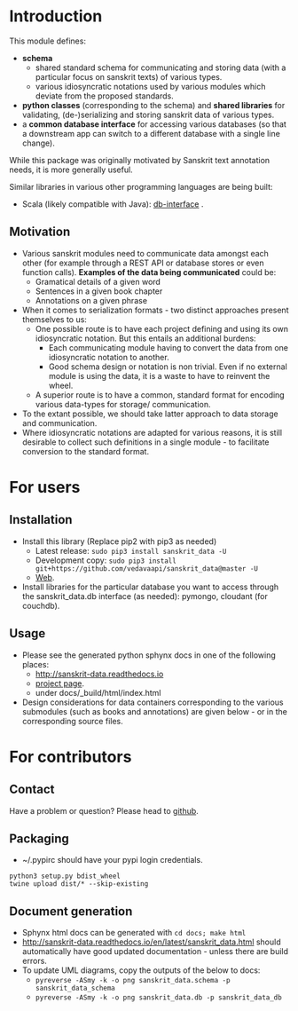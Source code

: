 # Introduction
This module defines:

- **schema**
    - shared standard schema for communicating and storing data (with a particular focus on sanskrit texts) of various types.
    - various idiosyncratic notations used by various modules which deviate from the proposed standards.
- **python classes** (corresponding to the schema) and **shared libraries** for validating, (de-)serializing and storing sanskrit data of various types.
- a **common database interface** for accessing various databases (so that a downstream app can switch to a different database with a single line change).

While this package was originally motivated by Sanskrit text annotation needs, it is more generally useful. 

Similar libraries in various other programming languages are being built:

- Scala (likely compatible with Java): [db-interface](https://github.com/vedavaapi/db-interface) .

## Motivation
- Various sanskrit modules need to communicate data amongst each other (for example through a REST API or database stores or even function calls). **Examples of the data being communicated** could be:
    - Gramatical details of a given word
    - Sentences in a given book chapter
    - Annotations on a given phrase
- When it comes to serialization formats - two distinct approaches present themselves to us:
    - One possible route is to have each project defining and using its own idiosyncratic notation. But this entails an additional burdens:
        - Each communicating module having to convert the data from one idiosyncratic notation to another.
        - Good schema design or notation is non trivial. Even if no external module is using the data, it is a waste to have to reinvent the wheel.
    - A superior route is to have a common, standard format for encoding various data-types for storage/ communication.
- To the extant possible, we should take latter approach to data storage and communication.
- Where idiosyncratic notations are adapted for various reasons, it is still desirable to collect such definitions in a single module - to facilitate conversion to the standard format.

# For users
## Installation
- Install this library (Replace pip2 with pip3 as needed)
    - Latest release: `sudo pip3 install sanskrit_data -U`
    - Development copy: `sudo pip3 install git+https://github.com/vedavaapi/sanskrit_data@master -U`
    - [Web](https://pypi.python.org/pypi/sanskrit_data).
- Install libraries for the particular database you want to access through the sanskrit_data.db interface (as needed): pymongo, cloudant (for couchdb).

## Usage
- Please see the generated python sphynx docs in one of the following places:
    - http://sanskrit-data.readthedocs.io
    - [project page](https://vedavaapi.github.io/sanskrit_data/build/html/sanskrit_data.html).
    - under docs/_build/html/index.html
- Design considerations for data containers corresponding to the various submodules (such as books and annotations) are given below - or in the corresponding source files.

# For contributors
## Contact
Have a problem or question? Please head to [github](https://github.com/vedavaapi/sanskrit_data).

## Packaging
* ~/.pypirc should have your pypi login credentials.
```
python3 setup.py bdist_wheel
twine upload dist/* --skip-existing
```

## Document generation
- Sphynx html docs can be generated with `cd docs; make html`
- http://sanskrit-data.readthedocs.io/en/latest/sanskrit_data.html should automatically have good updated documentation - unless there are build errors.
- To update UML diagrams, copy the outputs of the below to docs:
  - `pyreverse -ASmy -k -o png sanskrit_data.schema -p sanskrit_data_schema`
  - `pyreverse -ASmy -k -o png sanskrit_data.db -p sanskrit_data_db`

